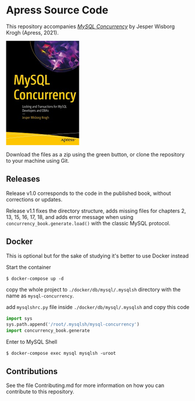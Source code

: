 # Apress Source Code

This repository accompanies [*MySQL Concurrency*](https://www.apress.com/9781484266519) by Jesper Wisborg Krogh (Apress, 2021).

[comment]: #cover
![Cover image](9781484266519.jpg)

Download the files as a zip using the green button, or clone the repository to your machine using Git.

## Releases

Release v1.0 corresponds to the code in the published book, without corrections or updates.

Release v1.1 fixes the directory structure, adds missing files for chapters 2, 13, 15, 16, 17, 18, and adds error message when using `concurrency_book.generate.load()` with the classic MySQL protocol.

## Docker 

This is optional but for the sake of studying it's better to use Docker instead 

Start the container 
```
$ docker-compose up -d
```

copy the whole project to `./docker/db/mysql/.mysqlsh` directory with the name as `mysql-concurrency`.

add `mysqlshrc.py` file inside `./docker/db/mysql/.mysqlsh` and copy this code 
```mysqlshrc.py
import sys
sys.path.append('/root/.mysqlsh/mysql-concurrency')
import concurrency_book.generate
```

Enter to MySQL Shell
```
$ docker-compose exec mysql mysqlsh -uroot
```

## Contributions

See the file Contributing.md for more information on how you can contribute to this repository.
